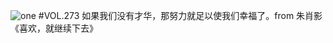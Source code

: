 ![one](http://image.wufazhuce.com/FmJNixd5AFTKztWIYc8OYAkj9WEv)
#VOL.273
如果我们没有才华，那努力就足以使我们幸福了。from 朱肖影《喜欢，就继续下去》